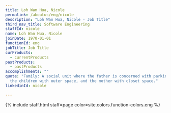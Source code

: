 ```yaml
---
title: Loh Wan Hua, Nicole
permalink: /aboutus/eng/nicole
description: "Loh Wan Hua, Nicole - Job Title"
third_nav_title: Software Engineering
staffId: nicole
name: Loh Wan Hua, Nicole
joinDate: 1970-01-01
functionId: eng
jobTitle: Job Title
curProducts:
  - currentProducts
pastProducts:
  - pastProducts
accomplishments: ""
quote: "Family: A social unit where the father is concerned with parking space,
  the children with outer space, and the mother with closet space."
linkedinId: nicole

---
```


{% include staff.html staff=page color=site.colors.function-colors.eng %}
